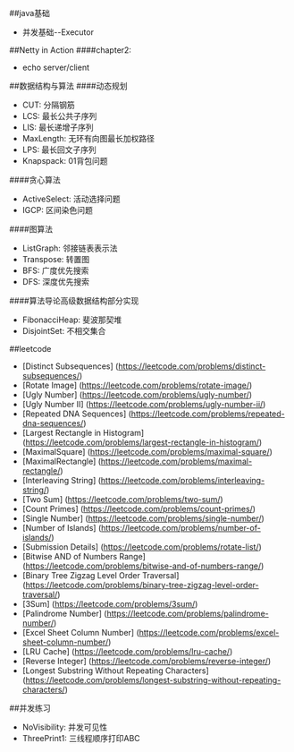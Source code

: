 ##java基础
*   并发基础--Executor

##Netty in Action
####chapter2:
*   echo server/client

##数据结构与算法
####动态规划
*   CUT: 分隔钢筋
*   LCS: 最长公共子序列
*   LIS: 最长递增子序列
*   MaxLength: 无环有向图最长加权路径
*   LPS: 最长回文子序列
*   Knapspack: 01背包问题

####贪心算法
*   ActiveSelect: 活动选择问题
*   IGCP: 区间染色问题

####图算法
*   ListGraph: 邻接链表表示法
*   Transpose: 转置图
*   BFS: 广度优先搜索
*   DFS: 深度优先搜索


####算法导论高级数据结构部分实现
*   FibonacciHeap: 斐波那契堆
*   DisjointSet: 不相交集合

##leetcode
*   [Distinct Subsequences] (https://leetcode.com/problems/distinct-subsequences/)
*   [Rotate Image] (https://leetcode.com/problems/rotate-image/)
*   [Ugly Number] (https://leetcode.com/problems/ugly-number/)
*   [Ugly Number II] (https://leetcode.com/problems/ugly-number-ii/)
*   [Repeated DNA Sequences] (https://leetcode.com/problems/repeated-dna-sequences/)
*   [Largest Rectangle in Histogram] (https://leetcode.com/problems/largest-rectangle-in-histogram/)
*   [MaximalSquare] (https://leetcode.com/problems/maximal-square/)
*   [MaximalRectangle] (https://leetcode.com/problems/maximal-rectangle/)
*   [Interleaving String] (https://leetcode.com/problems/interleaving-string/)
*   [Two Sum] (https://leetcode.com/problems/two-sum/)
*   [Count Primes] (https://leetcode.com/problems/count-primes/)
*   [Single Number] (https://leetcode.com/problems/single-number/)
*   [Number of Islands] (https://leetcode.com/problems/number-of-islands/)
*   [Submission Details] (https://leetcode.com/problems/rotate-list/)
*   [Bitwise AND of Numbers Range] (https://leetcode.com/problems/bitwise-and-of-numbers-range/)
*   [Binary Tree Zigzag Level Order Traversal] (https://leetcode.com/problems/binary-tree-zigzag-level-order-traversal/)
*   [3Sum] (https://leetcode.com/problems/3sum/)
*   [Palindrome Number] (https://leetcode.com/problems/palindrome-number/)
*   [Excel Sheet Column Number] (https://leetcode.com/problems/excel-sheet-column-number/)
*   [LRU Cache] (https://leetcode.com/problems/lru-cache/)
*   [Reverse Integer] (https://leetcode.com/problems/reverse-integer/)
*   [Longest Substring Without Repeating Characters] (https://leetcode.com/problems/longest-substring-without-repeating-characters/)

##并发练习
*   NoVisibility: 并发可见性
*   ThreePrint1: 三线程顺序打印ABC